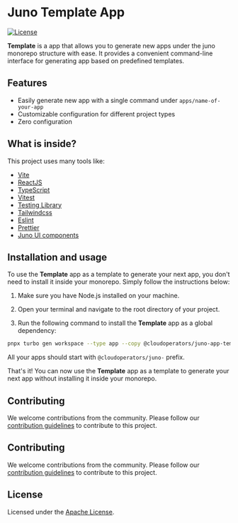 # Juno Template App

[![License](https://img.shields.io/badge/License-Apache%202.0-blue.svg)](LICENSE)

**Template** is a app that allows you to generate new apps under the juno monorepo structure with ease. It provides a convenient command-line interface for generating app based on predefined templates.

## Features

- Easily generate new app with a single command under `apps/name-of-your-app`
- Customizable configuration for different project types
- Zero configuration

## What is inside?

This project uses many tools like:

- [Vite](https://vitejs.dev)
- [ReactJS](https://reactjs.org)
- [TypeScript](https://www.typescriptlang.org)
- [Vitest](https://vitest.dev)
- [Testing Library](https://testing-library.com)
- [Tailwindcss](https://tailwindcss.com)
- [Eslint](https://eslint.org)
- [Prettier](https://prettier.io)
- [Juno UI components](https://github.com/cloudoperators/juno/tree/main/packages/juno-ui-components)

## Installation and usage

To use the **Template** app as a template to generate your next app, you don't need to install it inside your monorepo. Simply follow the instructions below:

1. Make sure you have Node.js installed on your machine.

2. Open your terminal and navigate to the root directory of your project.

3. Run the following command to install the **Template** app as a global dependency:

```bash
pnpx turbo gen workspace --type app --copy @cloudoperators/juno-app-template
```

All your apps should start with `@cloudoperators/juno-` prefix.

That's it! You can now use the **Template** app as a template to generate your next app without installing it inside your monorepo.

## Contributing

We welcome contributions from the community. Please follow our [contribution guidelines](../../CONTRIBUTING.md) to contribute to this project.

## Contributing

We welcome contributions from the community. Please follow our [contribution guidelines](https://github.com/cloudoperators/juno/blob/main/CONTRIBUTING.md) to contribute to this project.

## License

Licensed under the [Apache License](LICENSE).
